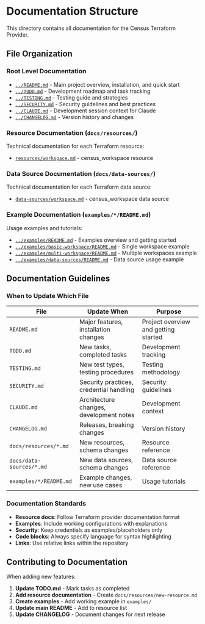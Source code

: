 # Documentation Structure

This directory contains all documentation for the Census Terraform Provider.

## File Organization

### **Root Level Documentation**
- [`../README.md`](../README.md) - Main project overview, installation, and quick start
- [`../TODO.md`](../TODO.md) - Development roadmap and task tracking
- [`../TESTING.md`](../TESTING.md) - Testing guide and strategies
- [`../SECURITY.md`](../SECURITY.md) - Security guidelines and best practices
- [`../CLAUDE.md`](../CLAUDE.md) - Development session context for Claude
- [`../CHANGELOG.md`](../CHANGELOG.md) - Version history and changes

### **Resource Documentation** (`docs/resources/`)
Technical documentation for each Terraform resource:
- [`resources/workspace.md`](resources/workspace.md) - census_workspace resource

### **Data Source Documentation** (`docs/data-sources/`)
Technical documentation for each Terraform data source:
- [`data-sources/workspace.md`](data-sources/workspace.md) - census_workspace data source

### **Example Documentation** (`examples/*/README.md`)
Usage examples and tutorials:
- [`../examples/README.md`](../examples/README.md) - Examples overview and getting started
- [`../examples/basic-workspace/README.md`](../examples/basic-workspace/README.md) - Single workspace example
- [`../examples/multi-workspace/README.md`](../examples/multi-workspace/README.md) - Multiple workspaces example
- [`../examples/data-sources/README.md`](../examples/data-sources/README.md) - Data source usage example

## Documentation Guidelines

### **When to Update Which File**

| File | Update When | Purpose |
|------|-------------|---------|
| `README.md` | Major features, installation changes | Project overview and getting started |
| `TODO.md` | New tasks, completed tasks | Development tracking |
| `TESTING.md` | New test types, testing procedures | Testing methodology |
| `SECURITY.md` | Security practices, credential handling | Security guidelines |
| `CLAUDE.md` | Architecture changes, development notes | Development context |
| `CHANGELOG.md` | Releases, breaking changes | Version history |
| `docs/resources/*.md` | New resources, schema changes | Resource reference |
| `docs/data-sources/*.md` | New data sources, schema changes | Data source reference |
| `examples/*/README.md` | Example changes, new use cases | Usage tutorials |

### **Documentation Standards**

- **Resource docs**: Follow Terraform provider documentation format
- **Examples**: Include working configurations with explanations
- **Security**: Keep credentials as examples/placeholders only
- **Code blocks**: Always specify language for syntax highlighting
- **Links**: Use relative links within the repository

## Contributing to Documentation

When adding new features:

1. **Update TODO.md** - Mark tasks as completed
2. **Add resource documentation** - Create `docs/resources/new-resource.md`
3. **Create examples** - Add working example in `examples/`
4. **Update main README** - Add to resource list
5. **Update CHANGELOG** - Document changes for next release